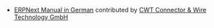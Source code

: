 - [ERPNext Manual in German](http://frappe.github.io/erpnext/user/manual/de/) contributed by [CWT Connector & Wire Technology GmbH](http://www.cwt-assembly.com/)
